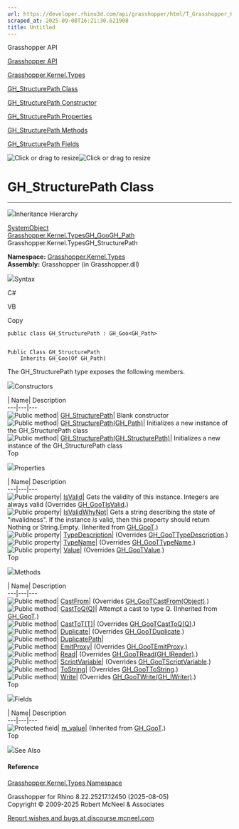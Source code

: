 ```yaml
---
url: https://developer.rhino3d.com/api/grasshopper/html/T_Grasshopper_Kernel_Types_GH_StructurePath.htm
scraped_at: 2025-09-08T16:21:30.621908
title: Untitled
---
```


Grasshopper API

[Grasshopper API](../html/723c01da-9986-4db2-8f53-6f3a7494df75.htm
"Grasshopper API")

[Grasshopper.Kernel.Types](../html/N_Grasshopper_Kernel_Types.htm
"Grasshopper.Kernel.Types")

[GH_StructurePath
Class](../html/T_Grasshopper_Kernel_Types_GH_StructurePath.htm
"GH_StructurePath Class")

[GH_StructurePath Constructor
](../html/Overload_Grasshopper_Kernel_Types_GH_StructurePath__ctor.htm
"GH_StructurePath Constructor ")

[GH_StructurePath
Properties](../html/Properties_T_Grasshopper_Kernel_Types_GH_StructurePath.htm
"GH_StructurePath Properties")

[GH_StructurePath
Methods](../html/Methods_T_Grasshopper_Kernel_Types_GH_StructurePath.htm
"GH_StructurePath Methods")

[GH_StructurePath
Fields](../html/Fields_T_Grasshopper_Kernel_Types_GH_StructurePath.htm
"GH_StructurePath Fields")

![Click or drag to resize](../icons/TocOpen.gif)![Click or drag to
resize](../icons/TocClose.gif)

# GH_StructurePath Class  
  
---  
  
![](../icons/SectionExpanded.png)Inheritance Hierarchy

[SystemObject](https://docs.microsoft.com/dotnet/api/system.object)  
[Grasshopper.Kernel.TypesGH_Goo](T_Grasshopper_Kernel_Types_GH_Goo_1.htm)[GH_Path](T_Grasshopper_Kernel_Data_GH_Path.htm)  
Grasshopper.Kernel.TypesGH_StructurePath  

**Namespace:** [Grasshopper.Kernel.Types](N_Grasshopper_Kernel_Types.htm)  
**Assembly:** Grasshopper (in Grasshopper.dll)

![](../icons/SectionExpanded.png)Syntax

C#

VB

Copy

    
    
    public class GH_StructurePath : GH_Goo<GH_Path>
    
    
    Public Class GH_StructurePath
    	Inherits GH_Goo(Of GH_Path)

The GH_StructurePath type exposes the following members.

![](../icons/SectionExpanded.png)Constructors

| Name| Description  
---|---|---  
![Public method](../icons/pubmethod.gif)|
[GH_StructurePath](M_Grasshopper_Kernel_Types_GH_StructurePath__ctor.htm)|
Blank constructor  
![Public method](../icons/pubmethod.gif)|
[GH_StructurePath(GH_Path)](M_Grasshopper_Kernel_Types_GH_StructurePath__ctor_1.htm)|
Initializes a new instance of the GH_StructurePath class  
![Public method](../icons/pubmethod.gif)|
[GH_StructurePath(GH_StructurePath)](M_Grasshopper_Kernel_Types_GH_StructurePath__ctor_2.htm)|
Initializes a new instance of the GH_StructurePath class  
Top

![](../icons/SectionExpanded.png)Properties

| Name| Description  
---|---|---  
![Public property](../icons/pubproperty.gif)|
[IsValid](P_Grasshopper_Kernel_Types_GH_StructurePath_IsValid.htm)|  Gets the
validity of this instance. Integers are always valid  (Overrides
[GH_GooTIsValid](P_Grasshopper_Kernel_Types_GH_Goo_1_IsValid.htm).)  
![Public property](../icons/pubproperty.gif)|
[IsValidWhyNot](P_Grasshopper_Kernel_Types_GH_Goo_1_IsValidWhyNot.htm)|  Gets
a string describing the state of "invalidness". If the instance _is_ valid,
then this property should return Nothing or String.Empty.  (Inherited from
[GH_GooT](T_Grasshopper_Kernel_Types_GH_Goo_1.htm).)  
![Public property](../icons/pubproperty.gif)|
[TypeDescription](P_Grasshopper_Kernel_Types_GH_StructurePath_TypeDescription.htm)|
(Overrides
[GH_GooTTypeDescription](P_Grasshopper_Kernel_Types_GH_Goo_1_TypeDescription.htm).)  
![Public property](../icons/pubproperty.gif)|
[TypeName](P_Grasshopper_Kernel_Types_GH_StructurePath_TypeName.htm)|
(Overrides
[GH_GooTTypeName](P_Grasshopper_Kernel_Types_GH_Goo_1_TypeName.htm).)  
![Public property](../icons/pubproperty.gif)|
[Value](P_Grasshopper_Kernel_Types_GH_StructurePath_Value.htm)|  (Overrides
[GH_GooTValue](P_Grasshopper_Kernel_Types_GH_Goo_1_Value.htm).)  
Top

![](../icons/SectionExpanded.png)Methods

| Name| Description  
---|---|---  
![Public method](../icons/pubmethod.gif)|
[CastFrom](M_Grasshopper_Kernel_Types_GH_StructurePath_CastFrom.htm)|
(Overrides
[GH_GooTCastFrom(Object)](M_Grasshopper_Kernel_Types_GH_Goo_1_CastFrom.htm).)  
![Public method](../icons/pubmethod.gif)|
[CastToQ(Q)](M_Grasshopper_Kernel_Types_GH_Goo_1_CastTo__1.htm)|  Attempt a
cast to type Q.  (Inherited from
[GH_GooT](T_Grasshopper_Kernel_Types_GH_Goo_1.htm).)  
![Public method](../icons/pubmethod.gif)|
[CastToT(T)](M_Grasshopper_Kernel_Types_GH_StructurePath_CastTo__1.htm)|
(Overrides
[GH_GooTCastToQ(Q)](M_Grasshopper_Kernel_Types_GH_Goo_1_CastTo__1.htm).)  
![Public method](../icons/pubmethod.gif)|
[Duplicate](M_Grasshopper_Kernel_Types_GH_StructurePath_Duplicate.htm)|
(Overrides
[GH_GooTDuplicate](M_Grasshopper_Kernel_Types_GH_Goo_1_Duplicate.htm).)  
![Public method](../icons/pubmethod.gif)|
[DuplicatePath](M_Grasshopper_Kernel_Types_GH_StructurePath_DuplicatePath.htm)|  
![Public method](../icons/pubmethod.gif)|
[EmitProxy](M_Grasshopper_Kernel_Types_GH_StructurePath_EmitProxy.htm)|
(Overrides
[GH_GooTEmitProxy](M_Grasshopper_Kernel_Types_GH_Goo_1_EmitProxy.htm).)  
![Public method](../icons/pubmethod.gif)|
[Read](M_Grasshopper_Kernel_Types_GH_StructurePath_Read.htm)|  (Overrides
[GH_GooTRead(GH_IReader)](M_Grasshopper_Kernel_Types_GH_Goo_1_Read.htm).)  
![Public method](../icons/pubmethod.gif)|
[ScriptVariable](M_Grasshopper_Kernel_Types_GH_StructurePath_ScriptVariable.htm)|
(Overrides
[GH_GooTScriptVariable](M_Grasshopper_Kernel_Types_GH_Goo_1_ScriptVariable.htm).)  
![Public method](../icons/pubmethod.gif)|
[ToString](M_Grasshopper_Kernel_Types_GH_StructurePath_ToString.htm)|
(Overrides
[GH_GooTToString](M_Grasshopper_Kernel_Types_GH_Goo_1_ToString.htm).)  
![Public method](../icons/pubmethod.gif)|
[Write](M_Grasshopper_Kernel_Types_GH_StructurePath_Write.htm)|  (Overrides
[GH_GooTWrite(GH_IWriter)](M_Grasshopper_Kernel_Types_GH_Goo_1_Write.htm).)  
Top

![](../icons/SectionExpanded.png)Fields

| Name| Description  
---|---|---  
![Protected field](../icons/protfield.gif)|
[m_value](F_Grasshopper_Kernel_Types_GH_Goo_1_m_value.htm)|  (Inherited from
[GH_GooT](T_Grasshopper_Kernel_Types_GH_Goo_1.htm).)  
Top

![](../icons/SectionExpanded.png)See Also

#### Reference

[Grasshopper.Kernel.Types Namespace](N_Grasshopper_Kernel_Types.htm)

Grasshopper for Rhino 8.22.25217.12450 (2025-08-05)  
Copyright © 2009-2025 Robert McNeel & Associates

[Report wishes and bugs at
discourse.mcneel.com](https://discourse.mcneel.com/c/grasshopper)

